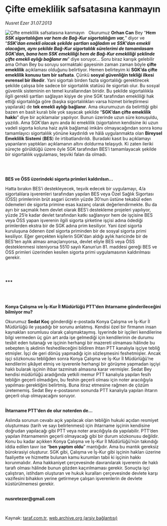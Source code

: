 # Çifte emeklilik safsatasına kanmayın

*Nusret Ezer 31.07.2013*

<div class="yazi"><img align="left" alt="Çifte emeklilik safsatasına kanmayın" border="0" src="http://www.taraf.com.tr/fotoraflar/makaleler/cifte-emeklilik-safsatasina-kanmayin_9858_orijinal.jpg" style="border-right-width:10px; border-color:#FFFFFF"/><p>Okurumuz <b>Orhan Can</b> Bey “<b><i>Hem SSK sigortalılığım var hem de Bağ-Kur sigortalılığım var,</i></b>” diyor ve “<b><i>SSK’dan emekli olacak şekilde şartları sağladım ve SSK’dan emekli olacağım, aynı şekilde Bağ-Kur sigortalılık sürelerimi de tamamlasam SGK’dan, bana hem SSK emekliliği hem de Bağ-Kur emekliliği şeklinde çifte emekli aylığı bağlanır mı</i></b>” diye soruyor... Soru biraz karışık gelebilir ama Orhan Bey bu soruyu sormaktaki gayesinin zaman zaman böyle <b>çifte emeklilik</b> açıklaması olduğunu belirtiyor. Hemen belirteyim ki <b>SGK’da çifte emeklilik konusu tam bir safsata</b>. Çünkü <b>sosyal güvenliğin tekliği ilkesi evrensel bir ilkedir</b>. Yani sigortalı birden fazla sigortalılığı gerektirecek şekilde çalışsa bile sadece bir sigortalılık statüsü ile sigortalı olur. Bu sosyal güvenlik sisteminin en temel kurallarından biridir. Bu şekilde sigortalılıkla ilgili gerekli şartları sağlayan kişiye de yine SGK tarafından emekliliği hak ettiği sigortalılığa göre (başka sigortalılıkları varsa hizmet birleştirmesi yapılarak) de <b>tek emekli aylığı bağlanır</b>. Ama okurumuzun da belirttiği gibi bazen en basit kuralı bile yok sayacak şekilde “<b>SGK’dan çifte emeklilik hakkı</b>” diye bir açıklamalar yapılıyor. Bunun üzerinde uzun süre konuşuldu, yazıldı. Ama SGK’dan aynı anda iki emeklilik (sigortalının kendisine iki uzun vadeli sigorta koluna haiz aylık bağlama) imkânı olmayacağından sonra konu tamamlayıcı sigortalılık yönüne kaydırıldı ve hâlâ uygulanmakta olan <b>Bireysel Emeklilik Sistemi </b>(<b>BES</b>) ile irtibatlandırıldı. Buradaki kasıt bu açıklamayı yapanların yaptıkları açıklamanın altını doldurma telaşıydı. Ki zaten ileriki süreçte görüldüğü üzere öyle SGK tarafından BES’i tamamlayacak şekilde bir sigortalılık uygulaması, teşviki falan da olmadı. </p>
<p><b> </b></p>
<p><b><br/>BES ve ÖSS üzerindeki sigorta primleri kaldırılsın...</b></p>
<p>Hatta bırakın BES’i destekleyecek, teşvik edecek bir uygulamayı, 4/a sigortalılara işverenleri tarafından yapılan BES veya Özel Sağlık Sigortası (ÖSS) primlerinin brüt asgari ücretin yüzde 30’nun üstüne tekabül eden ödemeleri de sigorta primine esas kazanç olarak değerlendirmekte. Bu da ayrı bir saçmalık hem devlet olarak BES’i destekleme projeleri yapılıyor, yüzde 25’e kadar devlet tarafından katkı sağlanıyor hem de işçisine BES veya ÖSS yapan işverenin ilgili sigorta şirketine işçisi adına ödediği primlerden ekstra bir de SGK adına prim kesiliyor. Yani özel sigorta kuruluşuna ödenen özel sigorta priminden bir de sosyal sigorta primi kesiliyor. Eğer gerçekten kişilerin SGK’dan aldığı aylık haricinde bir de BES’ten aylık alması amaçlanıyorsa, devlet eliyle BES veya ÖSS desteklenmesi isteniyorsa 5510 sayılı Kanun’un 81. maddesi gereği BES ve ÖSS primleri üzerinden kesilen sigorta primi uygulamasının kaldırılması gerekir. </p>
<p><b> </b></p>
<p><b><br/>***</b></p>
<p><b> </b></p>
<p><b><br/>Konya Çalışma ve İş-Kur İl Müdürlüğü PTT’den ihtarname gönderileceğini bilmiyor mu? </b></p>
<p>Okurumuz <b>Sedat Koç</b> gönderdiği e-postada Konya Çalışma ve İş-Kur İl Müdürlüğü ile yaşadığı bir sorunu anlatmış. Kendisi özel bir firmanın insan kaynakları sorumlusu olarak çalışmaktaymış. İşyerinde bir işçileri kendilerine bilgi vermeden üç gün art arda işe gelmediği için kendilerinin de durumu tesbit eden tutanağı ve işçinin herhangi bir mazereti olmaması hâlinde bu sebepten iş akdinin feshedileceğini bildiren ihtarı PTT kanalıyla işçiye tebliğ etmişler. İşçi de geri dönüş yapmadığı için sözleşmesini feshetmişler. Ancak işçi sözkonusu tebliğden sonra Konya Çalışma ve İş-Kur İl Müdürlüğü’ne kendilerini şikâyet etmiş ve işverenle herhangi bir görüşme yapmadan işçiyi haklı bularak işçinin ihbar tazminatı almasına karar vermişler. Sedat Bey kendisi müdürlüğü aradığında yetkili memur PTT kanalıyla yapılan fesih tebliğin geçerli olmadığını, bu feshin geçerli olması için noter aracılığıyla yapılması gerektiğini belirtmiş. Buna itiraz etmesine rağmen de çözüm üretememiş. Sedat Bey e-postasının sonunda PTT kanalıyla yapılan ihtarın geçerli olup olmayacağını soruyor. </p>
<p><b><br/>İhtarname PTT’den de olur noterden de...</b></p>
<p>Aslında sorunun cevabı açık yapılacak olan tebliğin hukuki açıdan resmiyet oluşturması (tarih ve sayı belirlenmesi) için ihtarname işçinin kendisine doğrudan yapılacağı gibi PTT veya noter aracılığıyla da yapılabilir. PTT’den yapılan ihtarnamenin geçerli olmayacağı gibi bir durum sözkonusu değildir. Konu bu kadar açıkken Konya Çalışma ve İş-Kur İl Müdürlüğü’nün takındığı iddia edilen tavır ise “<b>ben yaptım oldu</b>” mantığıdır. Ama bu mantık gereksiz bürokrasiyi oluşturur. SGK gibi, Çalışma ve İş-Kur gibi işçinin hakları üzerine faaliyette ve hizmette bulunan kamu kurumları tabii ki işçinin hakkı korunmalıdır. Ama hakkaniyet çerçevesinde davranılarak işverenin de haklı tarafı olması hâlinde bunun gözden kaçırılmaması gerekir. Sonuçta işçi çalıştıran, istihdam oluşturan ve hukuk kuralları çerçevesinde devlete karşı vazifesini bihakkın yerine getirmeye çalışan işverenlerin de devlete küstürülmemesi gerekir.</p><b>
<p><br/>nusretezer@gmail.com</p>
<p></p></b> 
</div>

Kaynak: [taraf.com.tr](http://www.taraf.com.tr:80/nusret-ezer/makale-cifte-emeklilik-safsatasina-kanmayin.htm), [web.archive.org (arşiv bağlantısı)](http://web.archive.org/web/20130801172452/http://www.taraf.com.tr:80/nusret-ezer/makale-cifte-emeklilik-safsatasina-kanmayin.htm)
